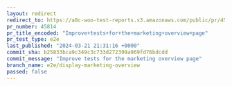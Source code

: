 ```yaml
---
layout: redirect
redirect_to: https://a8c-woo-test-reports.s3.amazonaws.com/public/pr/45814/e2e/index.html
pr_number: 45814
pr_title_encoded: "Improve+tests+for+the+marketing+overview+page"
pr_test_type: e2e
last_published: "2024-03-21 21:31:16 +0000"
commit_sha: b25833bca9c349c3c733d272399a969fd76bdcdd
commit_message: "Improve tests for the marketing overview page"
branch_name: e2e/display-marketing-overview
passed: false
---
```

